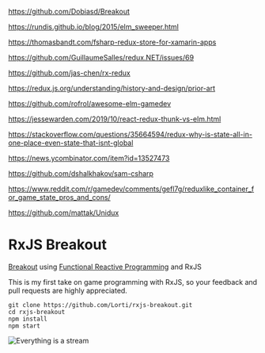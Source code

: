 https://github.com/Dobiasd/Breakout

https://rundis.github.io/blog/2015/elm_sweeper.html

https://thomasbandt.com/fsharp-redux-store-for-xamarin-apps

https://github.com/GuillaumeSalles/redux.NET/issues/69

https://github.com/jas-chen/rx-redux

https://redux.js.org/understanding/history-and-design/prior-art

https://github.com/rofrol/awesome-elm-gamedev

https://jessewarden.com/2019/10/react-redux-thunk-vs-elm.html

https://stackoverflow.com/questions/35664594/redux-why-is-state-all-in-one-place-even-state-that-isnt-global

https://news.ycombinator.com/item?id=13527473

https://github.com/dshalkhakov/sam-csharp

https://www.reddit.com/r/gamedev/comments/gefl7g/reduxlike_container_for_game_state_pros_and_cons/

https://github.com/mattak/Unidux

# RxJS Breakout

[Breakout](https://en.wikipedia.org/wiki/Breakout_(video_game)) using [Functional Reactive Programming](https://gist.github.com/staltz/868e7e9bc2a7b8c1f754) and RxJS

This is my first take on game programming with RxJS, so your feedback and pull requests are highly appreciated.

```
git clone https://github.com/Lorti/rxjs-breakout.git
cd rxjs-breakout
npm install
npm start
```

![Everything is a stream](https://camo.githubusercontent.com/e581baffb3db3e4f749350326af32de8d5ba4363/687474703a2f2f692e696d6775722e636f6d2f4149696d5138432e6a7067)
